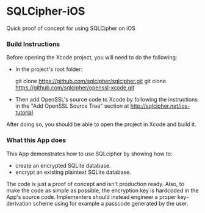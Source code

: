 SQLCipher-iOS
=============

Quick proof of concept for using SQLCipher on iOS


### Build Instructions
Before opening the Xcode project, you will need to do the following:
* In the project's root folder:

    git clone https://github.com/sqlcipher/sqlcipher.git
    git clone https://github.com/sqlcipher/openssl-xcode.git

* Then add OpenSSL's source code to Xcode by following the instructions in the "Add OpenSSL Source Tree" section at http://sqlcipher.net/ios-tutorial.

After doing so, you should be able to open the project in Xcode and build it.


### What this App does
This App demonstrates how to use SQLcipher by showing how to:
* create an encrypted SQLite database.
* encrypt an existing plaintext SQLite database.

The code is just a proof of concept and isn't production ready. Also, to make the code as simple as possible, the encryption key is hardcoded in the App's source code. Implementers should instead engineer a proper key-derivation scheme using for example a passcode generated by the user.

